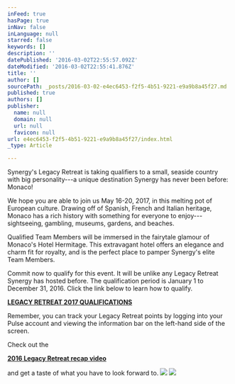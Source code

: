 ```yaml
---
inFeed: true
hasPage: true
inNav: false
inLanguage: null
starred: false
keywords: []
description: ''
datePublished: '2016-03-02T22:55:57.092Z'
dateModified: '2016-03-02T22:55:41.876Z'
title: ''
author: []
sourcePath: _posts/2016-03-02-e4ec6453-f2f5-4b51-9221-e9a9b8a45f27.md
published: true
authors: []
publisher:
  name: null
  domain: null
  url: null
  favicon: null
url: e4ec6453-f2f5-4b51-9221-e9a9b8a45f27/index.html
_type: Article

---
```

Synergy's Legacy Retreat is taking qualifiers to a small, seaside country with big personality---a unique destination Synergy has never been before: Monaco!

We hope you are able to join us May 16-20, 2017, in this melting pot of European culture. Drawing off of Spanish, French and Italian heritage, Monaco has a rich history with something for everyone to enjoy---sightseeing, gambling, museums, gardens, and beaches.

Qualified Team Members will be immersed in the fairytale glamour of Monaco's Hotel Hermitage. This extravagant hotel offers an elegance and charm fit for royalty, and is the perfect place to pamper Synergy's elite Team Members.

Commit now to qualify for this event. It will be unlike any Legacy Retreat Synergy has hosted before. The qualification period is January 1 to December 31, 2016\. Click the link below to learn how to qualify.

[**LEGACY RETREAT 2017 QUALIFICATIONS**][0]

Remember, you can track your Legacy Retreat points by logging into your Pulse account and viewing the information bar on the left-hand side of the screen.

Check out the 

[**2016 Legacy Retreat recap video**][1]

and get a taste of what you have to look forward to.
![](https://the-grid-user-content.s3-us-west-2.amazonaws.com/2daaaac5-d9f7-4e6f-a6e6-0f9ded1ca127.jpg)
![](https://the-grid-user-content.s3-us-west-2.amazonaws.com/347bd5db-1652-4ddb-a5d4-08e84e43a718.jpg)

[0]: http://www.synergyworldwide.com/en-us/content/opportunity/legacyretreat
[1]: https://www.youtube.com/watch?v=t7ut354vL78